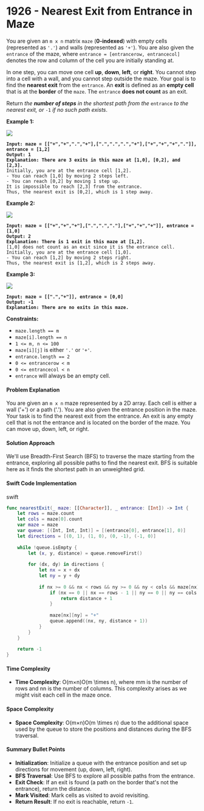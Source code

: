 # 1926 - Nearest Exit from Entrance in Maze

You are given an `m x n` matrix `maze` (**0-indexed**) with empty cells (represented as `'.'`) and walls (represented as `'+'`). You are also given the `entrance` of the maze, where `entrance = [entrancerow, entrancecol]` denotes the row and column of the cell you are initially standing at.

In one step, you can move one cell **up**, **down**, **left**, or **right**. You cannot step into a cell with a wall, and you cannot step outside the maze. Your goal is to find the **nearest exit** from the `entrance`. An **exit** is defined as an **empty cell** that is at the **border** of the `maze`. The `entrance` **does not count** as an exit.

Return _the **number of steps** in the shortest path from the_ `entrance` _to the nearest exit, or_ `-1` _if no such path exists_.

&#x20;

**Example 1:**

![](https://assets.leetcode.com/uploads/2021/06/04/nearest1-grid.jpg)

<pre><code><strong>Input: maze = [["+","+",".","+"],[".",".",".","+"],["+","+","+","."]], entrance = [1,2]
</strong><strong>Output: 1
</strong><strong>Explanation: There are 3 exits in this maze at [1,0], [0,2], and [2,3].
</strong>Initially, you are at the entrance cell [1,2].
- You can reach [1,0] by moving 2 steps left.
- You can reach [0,2] by moving 1 step up.
It is impossible to reach [2,3] from the entrance.
Thus, the nearest exit is [0,2], which is 1 step away.
</code></pre>

**Example 2:**

![](https://assets.leetcode.com/uploads/2021/06/04/nearesr2-grid.jpg)

<pre><code><strong>Input: maze = [["+","+","+"],[".",".","."],["+","+","+"]], entrance = [1,0]
</strong><strong>Output: 2
</strong><strong>Explanation: There is 1 exit in this maze at [1,2].
</strong>[1,0] does not count as an exit since it is the entrance cell.
Initially, you are at the entrance cell [1,0].
- You can reach [1,2] by moving 2 steps right.
Thus, the nearest exit is [1,2], which is 2 steps away.
</code></pre>

**Example 3:**

![](https://assets.leetcode.com/uploads/2021/06/04/nearest3-grid.jpg)

<pre><code><strong>Input: maze = [[".","+"]], entrance = [0,0]
</strong><strong>Output: -1
</strong><strong>Explanation: There are no exits in this maze.
</strong></code></pre>

&#x20;

**Constraints:**

* `maze.length == m`
* `maze[i].length == n`
* `1 <= m, n <= 100`
* `maze[i][j]` is either `'.'` or `'+'`.
* `entrance.length == 2`
* `0 <= entrancerow < m`
* `0 <= entrancecol < n`
* `entrance` will always be an empty cell.

#### Problem Explanation

You are given an `m x n` maze represented by a 2D array. Each cell is either a wall ('+') or a path ('.'). You are also given the entrance position in the maze. Your task is to find the nearest exit from the entrance. An exit is any empty cell that is not the entrance and is located on the border of the maze. You can move up, down, left, or right.

#### Solution Approach

We'll use Breadth-First Search (BFS) to traverse the maze starting from the entrance, exploring all possible paths to find the nearest exit. BFS is suitable here as it finds the shortest path in an unweighted grid.

#### Swift Code Implementation

swift

```swift
func nearestExit(_ maze: [[Character]], _ entrance: [Int]) -> Int {
    let rows = maze.count
    let cols = maze[0].count
    var maze = maze
    var queue: [(Int, Int, Int)] = [(entrance[0], entrance[1], 0)]
    let directions = [(0, 1), (1, 0), (0, -1), (-1, 0)]
    
    while !queue.isEmpty {
        let (x, y, distance) = queue.removeFirst()
        
        for (dx, dy) in directions {
            let nx = x + dx
            let ny = y + dy
            
            if nx >= 0 && nx < rows && ny >= 0 && ny < cols && maze[nx][ny] == "." {
                if (nx == 0 || nx == rows - 1 || ny == 0 || ny == cols - 1) && (nx != entrance[0] || ny != entrance[1]) {
                    return distance + 1
                }
                
                maze[nx][ny] = "+"
                queue.append((nx, ny, distance + 1))
            }
        }
    }
    
    return -1
}
```

#### Time Complexity

* **Time Complexity**: O(m×n)O(m \times n), where mm is the number of rows and nn is the number of columns. This complexity arises as we might visit each cell in the maze once.

#### Space Complexity

* **Space Complexity**: O(m×n)O(m \times n) due to the additional space used by the queue to store the positions and distances during the BFS traversal.

#### Summary Bullet Points

* **Initialization**: Initialize a queue with the entrance position and set up directions for movement (up, down, left, right).
* **BFS Traversal**: Use BFS to explore all possible paths from the entrance.
* **Exit Check**: If an exit is found (a path on the border that's not the entrance), return the distance.
* **Mark Visited**: Mark cells as visited to avoid revisiting.
* **Return Result**: If no exit is reachable, return `-1`.
